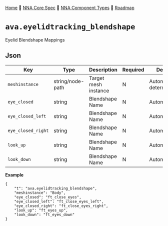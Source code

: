[Home](../../readme.md) 🔶 [NNA Core Spec](../../nna_spec.md) 🔶 [NNA Component Types](../../nna_component_types.md) 🔶 [Roadmap](../../roadmap.md)

# `ava.eyelidtracking_blendshape`
Eyelid Blendshape Mappings

## Json
| Key | Type | Description | Required | Default |
| --- | --- | --- | --- | --- |
| `meshinstance` | string/node-path | Target mesh instance | N | Automatically determined |
| `eye_closed` | string | Blendshape Name | N | Automapped |
| `eye_closed_left` | string | Blendshape Name | N | Automapped |
| `eye_closed_right` | string | Blendshape Name | N | Automapped |
| `look_up` | string | Blendshape Name | N | Automapped |
| `look_down` | string | Blendshape Name | N | Automapped |

**Example**
```
{
	"t": "ava.eyelidtracking_blendshape",
	"meshinstance": "Body",
	"eye_closed": "ft_close_eyes",
	"eye_closed_left": "ft_close_eyes_left",
	"eye_closed_right": "ft_close_eyes_right",
	"look_up": "ft_eyes_up",
	"look_down": "ft_eyes_down"
}
```
